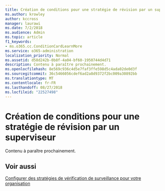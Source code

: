 ```yaml
---
title: Création de conditions pour une stratégie de révision par un superviseur
ms.author: krowley
author: kccross
manager: laurawi
ms.date: 7/2/2018
ms.audience: Admin
ms.topic: article
f1_keywords:
- ms.o365.cc.ConditionCardLearnMore
ms.service: o365-administration
localization_priority: Normal
ms.assetid: d58d242b-0b8f-4a04-bf60-1950744d4d71
description: Contenu à paraître prochainement.
ms.openlocfilehash: 8e569c936c4d5e7faf3ffe598d5c4ada02de0d3f
ms.sourcegitcommit: 36c5466056cdef6ad2a8d9372f2bc009a30892bb
ms.translationtype: MT
ms.contentlocale: fr-FR
ms.lasthandoff: 08/27/2018
ms.locfileid: "22527498"
---
```

# <a name="create-conditions-for-a-supervisory-review-policy"></a>Création de conditions pour une stratégie de révision par un superviseur

Contenu à paraître prochainement.
  
## <a name="see-also"></a>Voir aussi

[Configurer des stratégies de vérification de surveillance pour votre organisation](configure-supervision-policies.md)

